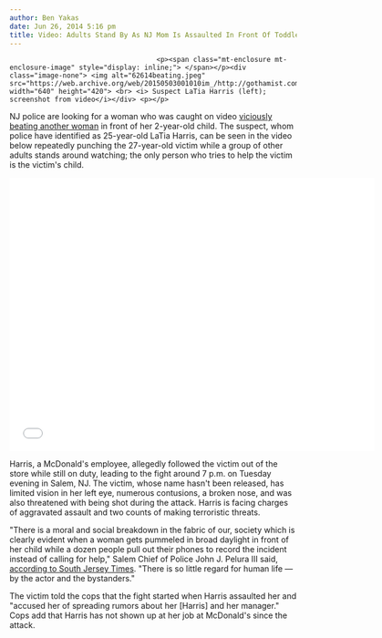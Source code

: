 ```yaml
---
author: Ben Yakas
date: Jun 26, 2014 5:16 pm
title: Video: Adults Stand By As NJ Mom Is Assaulted In Front Of Toddler
---
```


	
										<p><span class="mt-enclosure mt-enclosure-image" style="display: inline;"> </span></p><div class="image-none"> <img alt="62614beating.jpeg" src="https://web.archive.org/web/20150503001010im_/http://gothamist.com/attachments/byakas/62614beating.jpeg" width="640" height="420"> <br> <i> Suspect LaTia Harris (left); screenshot from video</i></div> <p></p>

<p>NJ police are looking for a woman who was caught on video <a href="https://web.archive.org/web/20150503001010/http://www.nydailynews.com/news/crime/video-woman-savagely-beaten-front-2-year-old-article-1.1844867">viciously beating another woman</a> in front of her 2-year-old child. The suspect, whom police have identified as 25-year-old LaTia Harris, can be seen in the video below repeatedly punching the 27-year-old victim while a group of other adults stands around watching; the only person who tries to help the victim is the victim&apos;s child.</p>

<p><iframe width="640" height="480" src="//web.archive.org/web/20150503001010if_/http://www.youtube.com/embed/S_fW9h_chiI" frameborder="0" allowfullscreen></iframe></p>

<p>Harris, a McDonald&apos;s employee, allegedly followed the victim out of the store while still on duty, leading to the fight around 7 p.m. on Tuesday evening in Salem, NJ. The victim, whose name hasn&apos;t been released, has limited vision in her left eye, numerous contusions, a broken nose, and was also threatened with being shot during the attack. Harris is facing charges of aggravated assault and two counts of making terroristic threats.</p>

<p>&quot;There is a moral and social breakdown in the fabric of our, society which is clearly evident when a woman gets pummeled in broad daylight in front of her child while a dozen people pull out their phones to record the incident instead of calling for help,&quot; Salem Chief of Police John J. Pelura III said, <a href="https://web.archive.org/web/20150503001010/http://www.nj.com/salem/index.ssf/2014/06/salem_video_beating_suspect_latia_harris_still_sought_by_authorities.html#incart_m-rpt-1">according to South Jersey Times</a>. &quot;There is so little regard for human life &#x2014; by the actor and the bystanders.&quot;</p>

<p>The victim told the cops that the fight started when Harris assaulted her and &quot;accused her of spreading rumors about her [Harris] and her manager.&quot;  Cops add that Harris has not shown up at her job at McDonald&apos;s since the attack.</p>					
										
									
				